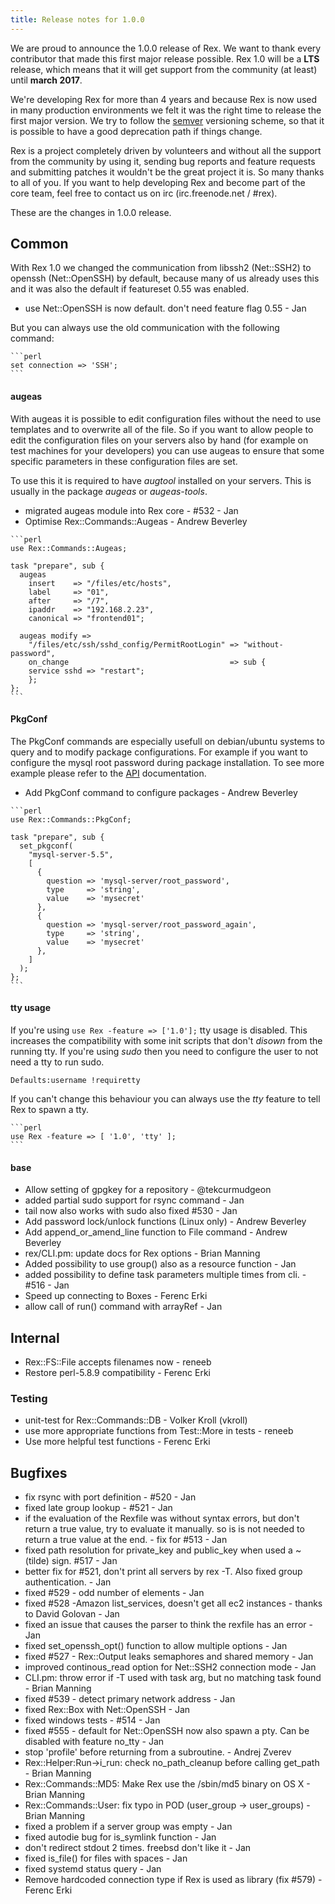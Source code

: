 ```yaml
---
title: Release notes for 1.0.0
---
```


We are proud to announce the 1.0.0 release of Rex. We want to thank every contributor that made this first major release possible. Rex 1.0 will be a **LTS** release, which means that it will get support from the community (at least) until **march 2017**.

We're developing Rex for more than 4 years and because Rex is now used in many production environments we felt it was the right time to release the first major version. We try to follow the [semver](http://www.semver.org/) versioning scheme, so that it is possible to have a good deprecation path if things change.

Rex is a project completely driven by volunteers and without all the support from the community by using it, sending bug reports and feature requests and submitting patches it wouldn't be the great project it is. So many thanks to all of you. If you want to help developing Rex and become part of the core team, feel free to contact us on irc (irc.freenode.net / \#rex).

These are the changes in 1.0.0 release.

## Common

With Rex 1.0 we changed the communication from libssh2 (Net::SSH2) to openssh (Net::OpenSSH) by default, because many of us already uses this and it was also the default if featureset 0.55 was enabled.

-   use Net::OpenSSH is now default. don't need feature flag 0.55 - Jan

But you can always use the old communication with the following command:

    ```perl
    set connection => 'SSH';
    ```

#### augeas

With augeas it is possible to edit configuration files without the need to use templates and to overwrite all of the file. So if you want to allow people to edit the configuration files on your servers also by hand (for example on test machines for your developers) you can use augeas to ensure that some specific parameters in these configuration files are set.

To use this it is required to have *augtool* installed on your servers. This is usually in the package *augeas* or *augeas-tools*.

-   migrated augeas module into Rex core - \#532 - Jan
-   Optimise Rex::Commands::Augeas - Andrew Beverley

<!-- -->

    ```perl
    use Rex::Commands::Augeas;

    task "prepare", sub {
      augeas
        insert    => "/files/etc/hosts",
        label     => "01",
        after     => "/7",
        ipaddr    => "192.168.2.23",
        canonical => "frontend01";

      augeas modify =>
        "/files/etc/ssh/sshd_config/PermitRootLogin" => "without-password",
        on_change                                    => sub {
        service sshd => "restart";
        };
    };
    ```

#### PkgConf

The PkgConf commands are especially usefull on debian/ubuntu systems to query and to modify package configurations. For example if you want to configure the mysql root password during package installation. To see more example please refer to the [API](/api/Rex/Commands/PkgConf.pm.html) documentation.

-   Add PkgConf command to configure packages - Andrew Beverley

<!-- -->

    ```perl
    use Rex::Commands::PkgConf;

    task "prepare", sub {
      set_pkgconf(
        "mysql-server-5.5",
        [
          {
            question => 'mysql-server/root_password',
            type     => 'string',
            value    => 'mysecret'
          },
          {
            question => 'mysql-server/root_password_again',
            type     => 'string',
            value    => 'mysecret'
          },
        ]
      );
    };
    ```

#### tty usage

If you're using `use Rex -feature => ['1.0'];` tty usage is disabled. This increases the compatibility with some init scripts that don't *disown* from the running tty. If you're using *sudo* then you need to configure the user to not need a tty to run sudo.

    Defaults:username !requiretty

If you can't change this behaviour you can always use the *tty* feature to tell Rex to spawn a tty.

    ```perl
    use Rex -feature => [ '1.0', 'tty' ];
    ```

#### base

-   Allow setting of gpgkey for a repository - @tekcurmudgeon
-   added partial sudo support for rsync command - Jan
-   tail now also works with sudo also fixed \#530 - Jan
-   Add password lock/unlock functions (Linux only) - Andrew Beverley
-   Add append\_or\_amend\_line function to File command - Andrew Beverley
-   rex/CLI.pm: update docs for Rex options - Brian Manning
-   Added possibility to use group() also as a resource function - Jan
-   added possibility to define task parameters multiple times from cli. - \#516 - Jan
-   Speed up connecting to Boxes - Ferenc Erki
-   allow call of run() command with arrayRef - Jan

## Internal

-   Rex::FS::File accepts filenames now - reneeb
-   Restore perl-5.8.9 compatibility - Ferenc Erki

### Testing

-   unit-test for Rex::Commands::DB - Volker Kroll (vkroll)
-   use more appropriate functions from Test::More in tests - reneeb
-   Use more helpful test functions - Ferenc Erki

## Bugfixes

-   fix rsync with port definition - \#520 - Jan
-   fixed late group lookup - \#521 - Jan
-   if the evaluation of the Rexfile was without syntax errors, but don't return a true value, try to evaluate it manually. so is is not needed to return a true value at the end. - fix for \#513 - Jan
-   fixed path resolution for private\_key and public\_key when used a ~ (tilde) sign. \#517 - Jan
-   better fix for \#521, don't print all servers by rex -T. Also fixed group authentication. - Jan
-   fixed \#529 - odd number of elements - Jan
-   fixed \#528 -Amazon list\_services, doesn't get all ec2 instances - thanks to David Golovan - Jan
-   fixed an issue that causes the parser to think the rexfile has an error - Jan
-   fixed set\_openssh\_opt() function to allow multiple options - Jan
-   fixed \#527 - Rex::Output leaks semaphores and shared memory - Jan
-   improved continous\_read option for Net::SSH2 connection mode - Jan
-   CLI.pm: throw error if -T used with task arg, but no matching task found - Brian Manning
-   fixed \#539 - detect primary network address - Jan
-   fixed Rex::Box with Net::OpenSSH - Jan
-   fixed windows tests - \#514 - Jan
-   fixed \#555 - default for Net::OpenSSH now also spawn a pty. Can be disabled with feature no\_tty - Jan
-   stop 'profile' before returning from a subroutine. - Andrej Zverev
-   Rex::Helper:Run-&gt;i\_run: check no\_path\_cleanup before calling get\_path - Brian Manning
-   Rex::Commands::MD5: Make Rex use the /sbin/md5 binary on OS X - Brian Manning
-   Rex::Commands::User: fix typo in POD (user\_group -&gt; user\_groups) - Brian Manning
-   fixed a problem if a server group was empty - Jan
-   fixed autodie bug for is\_symlink function - Jan
-   don't redirect stdout 2 times. freebsd don't like it - Jan
-   fixed is\_file() for files with spaces - Jan
-   fixed systemd status query - Jan
-   Remove hardcoded connection type if Rex is used as library (fix \#579) - Ferenc Erki


